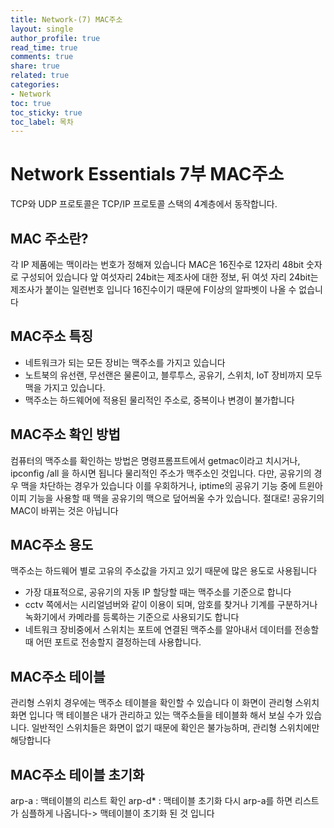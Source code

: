 ```yaml
---
title: Network-(7) MAC주소
layout: single
author_profile: true
read_time: true
comments: true
share: true
related: true
categories:
- Network
toc: true
toc_sticky: true
toc_label: 목차
---
```


# Network Essentials 7부 MAC주소
TCP와 UDP 프로토콜은 TCP/IP 프로토콜 스택의 4계층에서 동작합니다.

## MAC 주소란?
각 IP 제품에는 맥이라는 번호가 정해져 있습니다
MAC은 16진수로 12자리 48bit 숫자로 구성되어 있습니다
앞 여섯자리 24bit는 제조사에 대한 정보, 
뒤 여섯 자리 24bit는 제조사가 붙이는 일련번호 입니다
16진수이기 때문에 F이상의 알파벳이 나올 수 없습니다

## MAC주소 특징
- 네트워크가 되는 모든 장비는 맥주소를 가지고 있습니다
- 노트북의 유선랜, 무선랜은 물론이고, 블루투스, 공유기, 스위치, IoT 장비까지 모두 맥을 가지고 있습니다.
- 맥주소는 하드웨어에 적용된 물리적인 주소로, 중복이나 변경이 불가합니다

## MAC주소 확인 방법
컴퓨터의 맥주소를 확인하는 방법은
명령프롬프트에서 getmac이라고 치시거나, ipconfig /all 을 하시면 됩니다
물리적인 주소가 맥주소인 것입니다.
다만, 공유기의 경우 맥을 차단하는 경우가 있습니다
이를 우회하거나, iptime의 공유기 기능 중에 트윈아이피 기능을 사용할 때
맥을 공유기의 맥으로 덮어씌울 수가 있습니다.
절대로! 공유기의 MAC이 바뀌는 것은 아닙니다

## MAC주소 용도
맥주소는 하드웨어 별로 고유의 주소값을 가지고 있기 때문에 많은 용도로 사용됩니다
- 가장 대표적으로, 공유기의 자동 IP 할당할 때는 맥주소를 기준으로 합니다
- cctv 쪽에서는 시리얼넘버와 같이 이용이 되며, 암호를 찾거나 기계를 구분하거나
녹화기에서 카메라를 등록하는 기준으로 사용되기도 합니다
- 네트워크 장비중에서 스위치는 포트에 연결된 맥주소를 알아내서 데이터를 전송할때 
어떤 포트로 전송할지 결정하는데 사용합니다.

## MAC주소 테이블
관리형 스위치 경우에는 맥주소 테이블을 확인할 수 있습니다
이 화면이 관리형 스위치 화면 입니다
맥 테이블은 내가 관리하고 있는 맥주소들을 테이블화 해서 보실 수가 있습니다.
일반적인 스위치들은 화면이 없기 때문에 확인은 불가능하며, 관리형 스위치에만 해당합니다

## MAC주소 테이블 초기화
arp-a : 맥테이블의 리스트 확인
arp-d* : 맥테이블 초기화
다시 arp-a를 하면 리스트가 심플하게 나옵니다-> 맥테이블이 초기화 된 것 입니다


